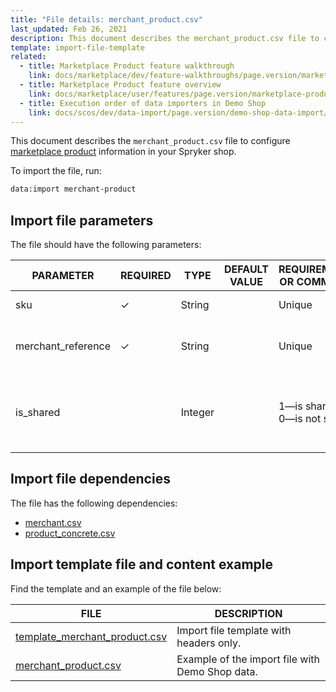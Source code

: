 ```yaml
---
title: "File details: merchant_product.csv"
last_updated: Feb 26, 2021
description: This document describes the merchant_product.csv file to configure marketplace products in your Spryker shop.
template: import-file-template
related:
  - title: Marketplace Product feature walkthrough
    link: docs/marketplace/dev/feature-walkthroughs/page.version/marketplace-product-feature-walkthrough.html
  - title: Marketplace Product feature overview
    link: docs/marketplace/user/features/page.version/marketplace-product-feature-overview.html
  - title: Execution order of data importers in Demo Shop
    link: docs/scos/dev/data-import/page.version/demo-shop-data-import/execution-order-of-data-importers-in-demo-shop.html
---
```


This document describes the `merchant_product.csv` file to configure [marketplace product](/docs/marketplace/user/features/{{page.version}}/marketplace-product-feature-overview.html) information in your Spryker shop.

To import the file, run:

```bash
data:import merchant-product
```

## Import file parameters

The file should have the following parameters:

| PARAMETER   | REQUIRED | TYPE | DEFAULT VALUE | REQUIREMENTS OR COMMENTS  | DESCRIPTION  |
| -------------- | ----------- | ------- | ------------- | ------------------- | ---------------------- |
| sku                | &check;             | String   |                   | Unique                           | SKU of the product.                                          |
| merchant_reference | &check;             | String   |                   | Unique                           | Unique identifier of the merchant in the system.             |
| is_shared          |               | Integer  |                   | 1—is shared<br>0—is not shared | Defines whether the product is shared between the merchants. |

## Import file dependencies

The file has the following dependencies:

- [merchant.csv](/docs/marketplace/dev/data-import/{{site.version}}/file-details-merchant.csv.html)
- [product_concrete.csv](/docs/pbc/all/product-information-management/{{site.version}}/base-shop/import-and-export-data/products-data-import/file-details-product-concrete.csv.html)

## Import template file and content example

Find the template and an example of the file below:

| FILE  | DESCRIPTION  |
| ----------------------------- | ---------------------- |
| [template_merchant_product.csv](https://spryker.s3.eu-central-1.amazonaws.com/docs/Developer+Guide/Back-End/Data+Manipulation/Data+Ingestion/Data+Import/Data+Import+Categories/Marketplace+setup/template_merchant_product.csv) | Import file template with headers only.         |
| [merchant_product.csv](https://spryker.s3.eu-central-1.amazonaws.com/docs/Developer+Guide/Back-End/Data+Manipulation/Data+Ingestion/Data+Import/Data+Import+Categories/Marketplace+setup/merchant_product.csv) | Example of the import file with Demo Shop data. |
